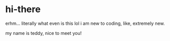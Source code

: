 # hi-there
erhm...
literally what even is this lol
i am new to coding, like, extremely new.

my name is teddy, nice to meet you!
